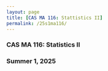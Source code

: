 ```yaml
---
layout: page
title: [CAS MA 116: Stattistics II]
permalink: /25s1ma116/
---
```



### CAS MA 116: Statistics II
### Summer 1, 2025
